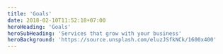 ```yaml
---
title: 'Goals'
date: 2018-02-10T11:52:18+07:00
heroHeading: 'Goals'
heroSubHeading: 'Services that grow with your business'
heroBackground: 'https://source.unsplash.com/eluzJSfkNCk/1600x400'
---
```

